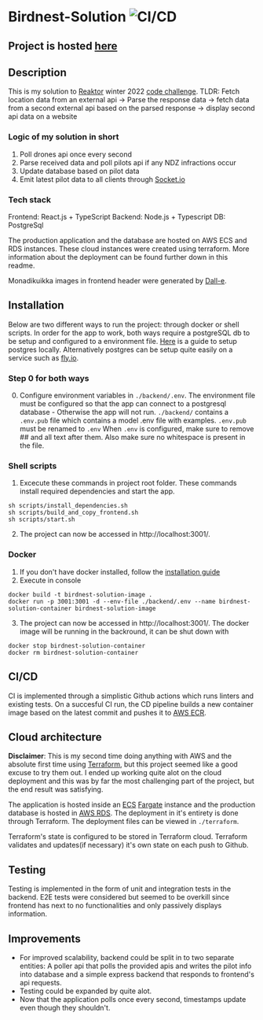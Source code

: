# Birdnest-Solution ![CI/CD](https://github.com/Melimet/Birdnest-Solution/actions/workflows/main.yml/badge.svg)

## Project is hosted [here](http://13.53.101.37:3001/)
## Description

This is my solution to [Reaktor](https://www.reaktor.com/) winter 2022 [code challenge](https://assignments.reaktor.com/birdnest/). 
TLDR: Fetch location data from an external api -> Parse the response data -> fetch data from a second external api based on the parsed response -> display second api data on a website

### Logic of my solution in short
1. Poll drones api once every second
2. Parse received data and poll pilots api if any NDZ infractions occur
3. Update database based on pilot data
4. Emit latest pilot data to all clients through [Socket.io](https://socket.io/)

### Tech stack
Frontend: React.js + TypeScript
Backend: Node.js + Typescript
DB: PostgreSql

The production application and the database are hosted on AWS ECS and RDS instances. These cloud instances were created using terraform. More information about the deployment can be found further down in this readme.

Monadikuikka images in frontend header were generated by [Dall-e](https://labs.openai.com/).


## Installation
Below are two different ways to run the project: through docker or shell scripts.
In order for the app to work, both ways require a postgreSQL db to be setup and configured to a environment file. [Here](https://www.codecademy.com/article/installing-and-using-postgresql-locally) is a guide to setup postgres locally. Alternatively postgres can be setup quite easily on a service such as [fly.io](https://fly.io/docs/postgres/getting-started/create-pg-cluster/).


### Step 0 for both ways
0. Configure environment variables in `./backend/.env`. The environment file must be configured so that the app can connect to a postgresql database - Otherwise the app will not run. `./backend/` contains a `.env.pub` file which contains a model .env file with examples. `.env.pub` must be renamed to `.env`
When `.env` is configured, make sure to remove ## and all text after them. Also make sure no whitespace is present in the file.

### Shell scripts

1. Excecute these commands in project root folder. These commands install required dependencies and start the app.
```
sh scripts/install_dependencies.sh
sh scripts/build_and_copy_frontend.sh
sh scripts/start.sh
```
2. The project can now be accessed in http://localhost:3001/.

### Docker
1. If you don't have docker installed, follow the [installation guide](https://docs.docker.com/get-docker/)
2. Execute in console
```
docker build -t birdnest-solution-image .
docker run -p 3001:3001 -d --env-file ./backend/.env --name birdnest-solution-container birdnest-solution-image
```
3. The project can now be accessed in http://localhost:3001/. The docker image will be running in the backround, it can be shut down with
```
docker stop birdnest-solution-container 
docker rm birdnest-solution-container
```

## CI/CD 

CI is implemented through a simplistic Github actions which runs linters and existing tests. 
On a succesful CI run, the CD pipeline builds a new container image based on the latest commit and pushes it to [AWS ECR](https://aws.amazon.com/ecr/).

## Cloud architecture

__Disclaimer__: This is my second time doing anything with AWS and the absolute first time using [Terraform](https://www.terraform.io/), but this project seemed like a good excuse to try them out. I ended up working quite alot on the cloud deployment and this was by far the most challenging part of the project, but the end result was satisfying.

The application is hosted inside an [ECS](https://aws.amazon.com/ecs/) [Fargate](https://aws.amazon.com/fargate/) instance and the production database is hosted in [AWS RDS](https://aws.amazon.com/rds/). The deployment in it's entirety is done through Terraform. The deployment files can be viewed in `./terraform`. 

Terraform's state is configured to be stored in Terraform cloud. Terraform validates and updates(if necessary) it's own state on each push to Github.

## Testing

Testing is implemented in the form of unit and integration tests in the backend. E2E tests were considered but seemed to be overkill since frontend has next to no functionalities and only passively displays information.

## Improvements
- For improved scalability, backend could be split in to two separate entities: A poller api that polls the provided apis and writes the pilot info into database and a simple express backend that responds to frontend's api requests.
- Testing could be expanded by quite alot.
- Now that the application polls once every second, timestamps update even though they shouldn't.